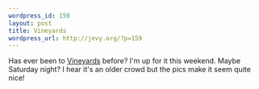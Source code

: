 ```yaml
--- 
wordpress_id: 159
layout: post
title: Vineyards
wordpress_url: http://jevy.org/?p=159
---
```

Has ever been to <a href="http://www.vineyards.ca">Vineyards</a> before?  I'm up for it this weekend.  Maybe Saturday night?  I hear it's an older crowd but the pics make it seem quite nice!
